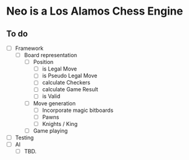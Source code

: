 # Neo is a Los Alamos Chess Engine

## To do
- [ ] Framework
  - [ ] Board representation
    - [ ] Position
      - [ ] is Legal Move
      - [ ] is Pseudo Legal Move
      - [ ] calculate Checkers
      - [ ] calculate Game Result
      - [ ] is Valid
    - [ ] Move generation
      - [ ] Incorporate magic bitboards
      - [ ] Pawns
      - [ ] Knights / King
    - [ ] Game playing
- [ ] Testing
- [ ] AI
  - [ ] TBD.
